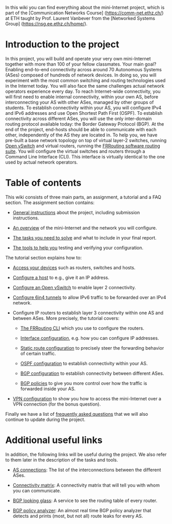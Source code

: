 In this wiki you can find everything about the mini-Internet project,
which is part of the [Communication Networks Course] (https://comm-net.ethz.ch/) at ETH taught by Prof. Laurent Vanbever
from the [Networked Systems Group] (https://nsg.ee.ethz.ch/home/).

# Introduction to the project
In this project, you will build and operate your very own mini-Internet
together with more than 100 of your fellow classmates. Your main goal? Enabling
end-to-end connectivity across around 70 Autonomous Systems (ASes) composed
of hundreds of network devices. In doing so, you will experiment with the most
common switching and routing technologies used in the Internet today. You will
also face the same challenges actual network operators experience every day.
To reach Internet-wide connectivity, you will first need to enable internal
connectivity, within your own AS, before interconnecting your AS with
other ASes, managed by other groups of students. To establish connectivity
within your AS, you will configure IPv4 and IPv6 addresses and use Open
Shortest Path First (OSPF). To establish connectivity across different
ASes, you will use the only inter-domain routing protocol available today: the
Border Gateway Protocol (BGP). At the end of the project, end-hosts should
be able to communicate with each other, independently of the AS they are
located in.
To help you, we have pre-built a base network topology on top of virtual
layer-2 switches, running [Open vSwitch](https://www.openvswitch.org/) and
virtual routers, running the [FRRouting software routing suite](https://frrouting.org/).
You will configure the virtual switches and routers through a Command Line Interface (CLI).
This interface is virtually identical to the one used by actual network operators.

# Table of contents
This wiki consists of three main parts, an assignment, a tutorial and a FAQ section. The assignment section contains:


* [General instructions](https://gitlab.ethz.ch/nsg/lectures/lec_commnet/projects/2021/routing_project/assignment/-/wikis/1.-Assignment/1.1-General-Instructions) about the project, including submission instructions.

* [An overview](https://gitlab.ethz.ch/nsg/lectures/lec_commnet/projects/2021/routing_project/assignment/-/wikis/1.-Assignment/1.2-Your-mini-Internet) of the mini-Internet and the network you will configure.

* [The tasks you need to solve](https://gitlab.ethz.ch/nsg/lectures/lec_commnet/projects/2021/routing_project/assignment/-/wikis/1.-Assignment/1.3-Questions) and what to include in your final report.

* [The tools to help you](https://gitlab.ethz.ch/nsg/lectures/lec_commnet/projects/2021/routing_project/assignment/-/wikis/1.-Assignment/1.4-Tools-to-help-you) testing and verifying your configuration.

The tutorial section explains how to:


* [Access your devices](https://gitlab.ethz.ch/nsg/lectures/lec_commnet/projects/2021/routing_project/assignment/-/wikis/2.-Tutorial/2.1-Accessing-your-devices) such as routers, switches and hosts.

* [Configure a host](https://gitlab.ethz.ch/nsg/lectures/lec_commnet/projects/2021/routing_project/assignment/-/wikis/2.-Tutorial/2.2-Configuring-a-host) to e.g., give it an IP address.

* [Configure an Open vSwitch](https://gitlab.ethz.ch/nsg/lectures/lec_commnet/projects/2021/routing_project/assignment/-/wikis/2.-Tutorial/2.3-Configuring-Open-vSwitch) to enable layer 2 connectivity.

* [Configure 6in4 tunnels](https://gitlab.ethz.ch/nsg/lectures/lec_commnet/projects/2021/routing_project/assignment/-/wikis/2.-Tutorial/2.4-Configure-6in4-tunnels) to allow IPv6 traffic to be forwarded over an IPv4 network.
* Configure IP routers to establish layer 3 connectivity within one AS and between ASes. More precisely, the tutorial covers:

   * [The FRRouting CLI](https://gitlab.ethz.ch/nsg/lectures/lec_commnet/projects/2021/routing_project/assignment/-/wikis/2.-Tutorial/2.5-Configuring-IP-routers/2.5.1-The-FRRouting-CLI) which you use to configure the routers.

   * [Interface configuration](https://gitlab.ethz.ch/nsg/lectures/lec_commnet/projects/2021/routing_project/assignment/-/wikis/2.-Tutorial/2.5-Configuring-IP-routers/2.5.2-Configuring-router-interfaces), e.g. how you can configure IP addresses.

   * [Static route configuration](https://gitlab.ethz.ch/nsg/lectures/lec_commnet/projects/2021/routing_project/assignment/-/wikis/2.-Tutorial/2.5-Configuring-IP-routers/2.5.3-Configure-static-routes) to precisely steer the forwarding behavior of certain traffic.

   * [OSPF configuration](https://gitlab.ethz.ch/nsg/lectures/lec_commnet/projects/2021/routing_project/assignment/-/wikis/2.-Tutorial/2.5-Configuring-IP-routers/2.5.4-Configure-OSPF) to establish connectivity within your AS.

   * [BGP configuration](https://gitlab.ethz.ch/nsg/lectures/lec_commnet/projects/2021/routing_project/assignment/-/wikis/2.-Tutorial/2.5-Configuring-IP-routers/2.5.5-Configure-BGP) to establish connectivity between different ASes.

   * [BGP policies](https://gitlab.ethz.ch/nsg/lectures/lec_commnet/projects/2021/routing_project/assignment/-/wikis/2.-Tutorial/2.5-Configuring-IP-routers/2.5.6-Configure-BGP-policies) to give you more control over how the traffic is forwarded inside your AS.



* [VPN configuration](https://gitlab.ethz.ch/nsg/lectures/lec_commnet/projects/2021/routing_project/assignment/-/wikis/2.-Tutorial/2.6-VPN-configuration) to show you how to access the mini-Internet over a VPN connection (for the bonus question).

Finally we have a list of [frequently asked questions](https://gitlab.ethz.ch/nsg/lectures/lec_commnet/projects/2021/routing_project/assignment/-/wikis/3.-Frequently-Asked-Questions) that we will also continue to update during the project.

# Additional useful links
In addition, the following links will be useful during the project. We also refer to them later in the description of the tasks and tools.


* [AS connections](https://comm-net.ethz.ch/routing_project/as_connections): The list of the interconnections between the different ASes.

* [Connectivity matrix](https://comm-net.ethz.ch/routing_project/matrix/matrix.html): A connectivity matrix that will tell you with whom you can communicate.

* [BGP looking glass](https://comm-net.ethz.ch/routing_project/looking_glass/G1/NEWY.txt): A service to see the routing table of every router.

* [BGP policy analyzer](https://comm-net.ethz.ch/routing_project/bgp_analyzer/analysis.html): An almost real time BGP policy analyzer that detects and prints (most, but not all) route leaks for every AS.
